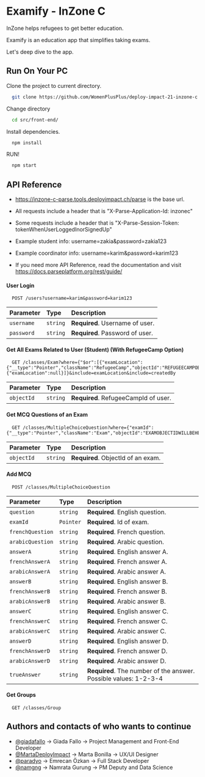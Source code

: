 
# Examify - InZone C

InZone helps refugees to get better education.

Examify is an education app that simplifies taking exams.

Let's deep dive to the app.

## Run On Your PC

Clone the project to current directory.

```bash
  git clone https://github.com/WomenPlusPlus/deploy-impact-21-inzone-c.git .
```

Change directory
```bash
  cd src/front-end/
```

Install dependencies.

```bash
  npm install
```

RUN!

```bash
  npm start
```


## API Reference
* https://inzone-c-parse.tools.deployimpact.ch/parse is the base url.

* All requests include a header that is "X-Parse-Application-Id: inzonec"

* Some requests include a header that is "X-Parse-Session-Token: tokenWhenUserLoggedInorSignedUp"

* Example student info: username=zakia&password=zakia123

* Example coordinator info: username=karim&password=karim123

* If you need more API Reference, read the documentation and visit https://docs.parseplatform.org/rest/guide/

#### User Login

```http
  POST /users?username=karim&password=karim123
```

| Parameter | Type     | Description                |
| :-------- | :------- | :------------------------- |
| `username` | `string` | **Required**. Username of user. |
| `password` | `string` | **Required**. Password of user. |

#### Get All Exams Related to User (Student) (With RefugeeCamp Option)

```http
  GET /classes/Exam?where={"$or":[{"examLocation":{"__type":"Pointer","className":"RefugeeCamp","objectId":"REFUGEECAMPOBJECTIDWILLBEHERE"}},{"examLocation":null}]}&include=examLocation&include=createdBy
```

| Parameter | Type     | Description                |
| :-------- | :------- | :------------------------- |
| `objectId` | `string` | **Required**. RefugeeCampId of user. |

#### Get MCQ Questions of an Exam

```http
  GET /classes/MultipleChoiceQuestion?where={"examId":{"__type":"Pointer","className":"Exam","objectId":"EXAMOBJECTIDWILLBEHERE"}}
```

| Parameter | Type     | Description                |
| :-------- | :------- | :------------------------- |
| `objectId` | `string` | **Required**. ObjectId of an exam. |

#### Add MCQ

```http
  POST /classes/MultipleChoiceQuestion
```

| Parameter | Type     | Description                |
| :-------- | :------- | :------------------------- |
| `question` | `string` | **Required**. English question. |
| `examId` | `Pointer` | **Required**. Id of exam. |
| `frenchQuestion` | `string` | **Required**. French question. |
| `arabicQuestion` | `string` | **Required**. Arabic question. |
| `answerA` | `string` | **Required**. English answer A. |
| `frenchAnswerA` | `string` | **Required**. French answer A. |
| `arabicAnswerA` | `string` | **Required**. Arabic answer A. |
| `answerB` | `string` | **Required**. English answer B. |
| `frenchAnswerB` | `string` | **Required**. French answer B. |
| `arabicAnswerB` | `string` | **Required**. Arabic answer B. |
| `answerC` | `string` | **Required**. English answer C. |
| `frenchAnswerC` | `string` | **Required**. French answer C. |
| `arabicAnswerC` | `string` | **Required**. Arabic answer C. |
| `answerD` | `string` | **Required**. English answer D. |
| `frenchAnswerD` | `string` | **Required**. French answer D. |
| `arabicAnswerD` | `string` | **Required**. Arabic answer D. |
| `trueAnswer` | `string` | **Required**. The number of the answer. Possible values: 1-2-3-4 |

#### Get Groups

```http
  GET /classes/Group
```

## Authors and contacts of who wants to continue

- [@giadafallo](https://github.com/GiadaFallo) -> Giada Fallo -> Project Management and Front-End Developer
- [@MartaDeployImpact](https://github.com/MartaDeployImpact) -> Marta Bonilla -> UX/UI Designer
- [@paradyo](https://github.com/paradyo) -> Emrecan Özkan -> Full Stack Developer
- [@namgng](https://github.com/namgng) -> Namrata Gurung -> PM Deputy and Data Science
  
